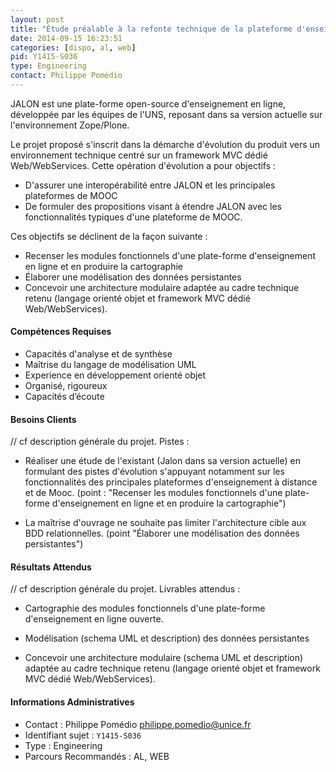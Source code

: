 ```yaml
---
layout: post
title: "Étude préalable à la refonte technique de la plateforme d'enseignement en ligne JALON"
date: 2014-09-15 16:23:51
categories: [dispo, al, web]
pid: Y1415-S036
type: Engineering
contact: Philippe Pomédio
---
```

       
JALON est une plate-forme open-source d'enseignement en ligne, développée par les équipes de l'UNS, reposant dans sa version actuelle sur l'environnement Zope/Plone.

Le projet proposé s'inscrit dans la démarche d'évolution du produit vers un environnement technique centré sur un framework MVC dédié Web/WebServices. Cette opération d'évolution a pour objectifs :

* D'assurer une interopérabilité entre JALON et les principales plateformes de MOOC
* De formuler des propositions visant à étendre JALON avec les fonctionnalités typiques d'une plateforme de MOOC.

Ces objectifs se déclinent de la façon suivante :
* Recenser les modules fonctionnels d'une plate-forme d'enseignement en ligne et en produire la cartographie
* Élaborer une modélisation des données persistantes
* Concevoir une architecture modulaire adaptée au cadre technique retenu (langage orienté objet et framework MVC dédié Web/WebServices).

#### Compétences Requises
* Capacités d'analyse et de synthèse
* Maîtrise du langage de modélisation UML
* Experience en développement orienté objet
* Organisé, rigoureux
* Capacités d’écoute


#### Besoins Clients
// cf description générale du projet.
Pistes :

* Réaliser une étude de l'existant (Jalon dans sa version actuelle) en formulant des pistes d'évolution s'appuyant notamment sur les fonctionnalités des principales plateformes d'enseignement à distance et de Mooc. (point : "Recenser les modules fonctionnels d'une plate-forme d'enseignement en ligne et en produire la cartographie")

* La maîtrise d'ouvrage ne souhaite pas limiter l'architecture cible aux BDD relationnelles. (point "Élaborer une modélisation des données persistantes")

#### Résultats Attendus
// cf description générale du projet.
Livrables attendus : 
* Cartographie des modules fonctionnels d'une plate-forme d'enseignement en ligne ouverte.

* Modélisation (schema UML et description) des données persistantes

* Concevoir une architecture modulaire (schema UML et description) adaptée au cadre technique retenu (langage orienté objet et framework MVC dédié Web/WebServices).
     

#### Informations Administratives
  * Contact : Philippe Pomédio <philippe.pomedio@unice.fr>
  * Identifiant sujet : `Y1415-S036`
  * Type : Engineering
  * Parcours Recommandés : AL, WEB
     